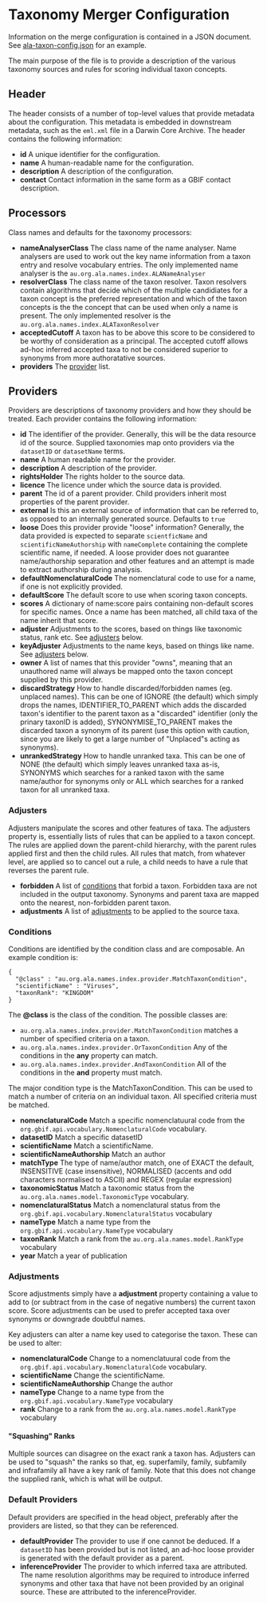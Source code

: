 # Taxonomy Merger Configuration

Information on the merge configuration is contained in a JSON document. 
See [ala-taxon-config.json](../data/ala-taxon-config.json) for an example.

The main purpose of the file is to provide a description of the 
various taxonomy sources and rules for scoring individual taxon concepts.

## Header

The header consists of a number of top-level values that 
provide metadata about the configuration.
This metadata is embedded in downstream metadata, such as the
`eml.xml` file in a Darwin Core Archive.
The header contains the following information:

* **id** A unique identifier for the configuration.
* **name** A human-readable name for the configuration.
* **description** A description of the configuration.
* **contact** Contact information in the same form as a GBIF contact description.

## Processors

Class names and defaults for the taxonomy processors:

* **nameAnalyserClass** The class name of the name analyser. 
  Name analysers are used to work out the key name information from a taxon entry
  and resolve vocabulary entries.
  The only implemented name analyser is the `au.org.ala.names.index.ALANameAnalyser`
* **resolverClass** The class name of the taxon resolver.
  Taxon resolvers contain algorithms that decide which of the multiple candidiates
  for a taxon concept is the preferred representation and which of the taxon concepts
  is the the concept that can be used when only a name is present.
  The only implemented resolver is the `au.org.ala.names.index.ALATaxonResolver`
* **acceptedCutoff** A taxon has to be above this score to be considered to be worthy of consideration as a principal.
  The accepted cutoff allows ad-hoc inferred accepted taxa to not be considered superior to synonyms from 
  more authoratative sources.
* **providers** The [provider](#Providers) list.

## Providers

Providers are descriptions of taxonomy providers and how they should be treated.
Each provider contains the following information:

* **id** The identifier of the provider. 
    Generally, this will be the data resource id of the source.
    Supplied taxonomies map onto providers via the `datasetID` or `datasetName` terms.
* **name** A human readable name for the provider.
* **description** A description of the provider.
* **rightsHolder** The rights holder to the source data.
* **licence** The licence under which the source data is provided.
* **parent** The id of a parent provider. Child providers inherit most properties
  of the parent provider.
* **external** Is this an external source of information that can be referred to, 
  as opposed to an internally generated source. Defaults to `true`
* **loose** Does this provider provide "loose" information?
  Generally, the data provided is expected to separate `scientficName`
  and `scientificNameAuthorship` with `nameComplete` containing the
  complete scientific name, if needed. A loose provider does not 
  guarantee name/authorship separation and other features and an attempt
  is made to extract authorship during analysis.
* **defaultNomenclaturalCode** The nomenclatural code to use for a name, if one is not explicitly provided.
* **defaultScore** The default score to use when scoring taxon concepts.
* **scores** A dictionary of name:score pairs containing non-default scores for specific names. 
  Once a name has been matched, all child taxa of the name inherit that score.
* **adjuster** Adjustments to the scores, based on things like taxonomic status,
  rank etc. See [adjusters](#Adjusters) below.
* **keyAdjuster** Adjustments to the name keys, based on things like name.
  See [adjusters](#Adjusters) below.
* **owner** A list of names that this provider "owns", meaning that an unauthored name
  will always be mapped onto the taxon concept supplied by this provider.
* **discardStrategy** How to handle discarded/forbidden names (eg. unplaced names). This can be one of
  IGNORE (the default) which simply drops the names, IDENTIFIER_TO_PARENT which adds the discarded taxon's
  identifier to the parent taxon as a "discarded" identifier (only the prinary taxonID is added), 
  SYNONYMISE_TO_PARENT makes the discarded taxon a synonym of its parent (use this option with caution, since
  you are likely to get a large number of "Unplaced"s acting as synonyms).
* **unrankedStrategy** How to handle unranked taxa. This can be one of
  NONE (the default) which simply leaves unranked taxa as-is, SYNONYMS which searches for a ranked taxon
  with the same name/author for synonyms only or ALL which searches for a ranked taxon for all unranked
  taxa.


### Adjusters

Adjusters manipulate the scores and other features of taxa.
The adjusters property is, essentially lists of rules that can be
applied to a taxon concept.
The rules are applied down the parent-child hierarchy, with the parent
rules applied first and then the child rules.
All rules that match, from whatever level, are applied so to cancel out
a rule, a child needs to have a rule that reverses the parent rule.

* **forbidden** A list of [conditions](#Conditions) that forbid a taxon.
  Forbidden taxa are not included in the output taxonomy.
  Synonyms and parent taxa are mapped onto the nearest, non-forbidden
  parent taxon.
* **adjustments** A list of [adjustments](#Adjustments) to be applied
  to the source taxa.

### Conditions

Conditions are identified by the condition class and are composable.
An example condition is:

```
{
  "@class" : "au.org.ala.names.index.provider.MatchTaxonCondition",
  "scientificName" : "Viruses",
  "taxonRank": "KINGDOM"
}
```

The **@class** is the class of the condition.
The possible classes are:

* `au.org.ala.names.index.provider.MatchTaxonCondition` 
   matches a number of specified criteria on a taxon.
* `au.org.ala.names.index.provider.OrTaxonCondition` Any of
   the conditions in the **any** property can match.
* `au.org.ala.names.index.provider.AndTaxonCondition` All of
   the conditions in the **and** property must match.

The major condition type is the MatchTaxonCondition.
This can be used to match a number of criteria on an individual taxon.
All specified criteria must be matched.

* **nomenclaturalCode** Match a specific nomenclatuural code from the
  `org.gbif.api.vocabulary.NomenclaturalCode` vocabulary.
* **datasetID** Match a specific datasetID
* **scientificName** Match a scientificName.
* **scientificNameAuthorship** Match an author
* **matchType** The type of name/author match, one of EXACT the default,
  INSENSITIVE (case insensitive), NORMALISED (accents and odd characters
  normalised to ASCII) and REGEX (regular expression)
* **taxonomicStatus** Match a taxonomic status from the
  `au.org.ala.names.model.TaxonomicType` vocabulary.
* **nomenclaturalStatus** Match a nomenclatural status from the
 `org.gbif.api.vocabulary.NomenclaturalStatus` vocabulary
* **nameType** Match a name type from the
  `org.gbif.api.vocabulary.NameType` vocabulary
* **taxonRank** Match a rank from the 
  `au.org.ala.names.model.RankType` vocabulary
* **year** Match a year of publication

### Adjustments

Score adjustments simply have a **adjustment** property containing
a value to add to (or subtract from in the case of negative numbers)
the current taxon score.
Score adjustments can be used to prefer accepted taxa over
synonyms or downgrade doubtful names.

Key adjusters can alter a name key used to categorise the taxon.
These can be used to alter:

* **nomenclaturalCode** Change to a nomenclatuural code from the
  `org.gbif.api.vocabulary.NomenclaturalCode` vocabulary.
* **scientificName** Change the scientificName.
* **scientificNameAuthorship** Change the author
* **nameType** Change to a name type from the
  `org.gbif.api.vocabulary.NameType` vocabulary
* **rank** Change to a rank from the
  `au.org.ala.names.model.RankType` vocabulary
  
#### "Squashing" Ranks

Multiple sources can disagree on the exact rank a taxon has.
Adjusters can be used to "squash" the ranks so that, eg. superfamily, family, subfamily and infrafamily all have
a key rank of family.
Note that this does not change the supplied rank, which is what will be output.

### Default Providers

Default providers are specified in the head object, preferably after
the providers are listed, so that they can be referenced.

* **defaultProvider** The provider to use if one cannot be deduced.
  If a `datasetID` has been provided but is not listed, an ad-hoc loose
  provider is generated with the default provider as a parent.
* **inferenceProvider** The provider to which inferred taxa are attributed.
  The name resolution algorithms may be required to introduce inferred synonyms
  and other taxa that have not been provided by an original source.
  These are attributed to the inferenceProvider.